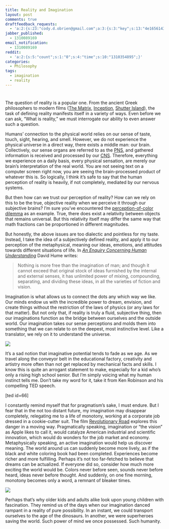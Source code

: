 ```yaml
---
title: Reality and Imagination
layout: post
comments: true
draftfeedback_requests:
  - 'a:2:{s:23:"cody.d.obrien@gmail.com";a:3:{s:3:"key";s:13:"4e16561431459";s:4:"time";s:10:"1310086676";s:7:"user_id";s:8:"24387590";}s:21:"tansforever@gmail.com";a:3:{s:3:"key";s:13:"4e165647a85cb";s:4:"time";s:10:"1310086727";s:7:"user_id";s:8:"24387590";}}'
jabber_published:
  - 1310089169
email_notification:
  - 1310089169
reddit:
  - 'a:2:{s:5:"count";s:1:"0";s:4:"time";s:10:"1310354895";}'
categories:
  - Philosophy
tags:
  - imagination
  - reality
---
```

# 

The question of reality is a popular one. From the ancient Greek philosophers to modern films ([The Matrix][1], [Inception][2], [Shutter Island][3]), the task of defining reality manifests itself in a variety of ways. Even before we can ask, “What is reality,” we must interrogate our ability to even answer such a question.

 [1]: http://en.wikipedia.org/wiki/The_Matrix
 [2]: http://en.wikipedia.org/wiki/Inception
 [3]: http://en.wikipedia.org/wiki/Shutter_Island_(film)

Humans’ connection to the physical world relies on our sense of taste, touch, sight, hearing, and smell. However, we do not experience the physical universe in a direct way, there exists a middle man: our brain. Collectively, our sense organs are referred to as the [PNS][4], and gathered information is received and processed by our [CNS][5]. Therefore, everything we experience on a daily basis, every physical sensation, are merely our brain’s interpretation of the real world. You are not seeing text on a computer screen right now, you are seeing the brain-processed product of whatever this is. So logically, I think it’s safe to say that the human perception of reality is heavily, if not completely, mediated by our nervous systems.

 [4]: http://en.wikipedia.org/wiki/Peripheral_nervous_system
 [5]: http://en.wikipedia.org/wiki/Central_nervous_system

But then how can we trust our perception of reality? How can we rely on this to be the true, objective reality when we perceive it through our subjective brains? I’m sure you’ve encountered the [perception-of-color dilemma][6] as an example. True, there does exist a relativity between objects that remains universal. But this relativity itself may differ the same way that math fractions can be proportioned in different magnitudes.

 [6]: http://en.wikipedia.org/wiki/List_of_unsolved_problems_in_philosophy#Qualia

But honestly, the above issues are too dialectic and pointless for my taste. Instead, I take the idea of a subjectively defined reality, and apply it to our perception of the metaphysical, meaning our ideas, emotions, and attitudes towards different situations of life. In *[An Enquiry Concerning Human Understanding][7]* David Hume writes:

 [7]: http://en.wikipedia.org/wiki/An_Enquiry_Concerning_Human_Understanding

> Nothing is more free than the imagination of man; and though it cannot exceed that original stock of ideas furnished by the internal and external senses, it has unlimited power of mixing, compounding, separating, and dividing these ideas, in all the varieties of fiction and vision.

Imagination is what allows us to connect the dots any which way we like. Our minds endow us with the incredible power to dream, envision, and create things without the restriction of the laws of physics (or any laws for that matter). But not only that, if reality is truly a fluid, subjective thing, then our imaginations function as the bridge between ourselves and the outside world. Our imagination takes our sense perceptions and molds them into something that we can relate to on the deepest, most instinctive level. Like a translator, we rely on it to understand the universe.

![][8]

 [8]: http://www.google.com/url?source=imgres&ct=img&q=http://www.neptune3d.net/images/treehill.jpg&sa=X&ei=lFUWTrWbG8LZgAfekN33Dw&ved=0CAQQ8wc4Hg&usg=AFQjCNFMBnhLAPrwaXLnh26cxo6vrC2H_g

It’s a sad notion that imaginative potential tends to fade as we age. As we travel along the conveyor belt in the educational factory, creativity and artistry more often than not get replaced by mechanical facts and skills. I know this is quite an arrogant statement to make, especially for a kid who’s only a rising high school senior. But I’m simply voicing what my human instinct tells me. Don’t take my word for it, take it from Ken Robinson and his compelling TED speech.

[ted id=66]

I constantly remind myself that for pragmatism’s sake, I must endure. But I fear that in the not too distant future, my imagination may disappear completely, relegating me to a life of monotony, working at a corporate job dressed in a cookie-cutter suit. The film [Revolutionary Road][9] explores this danger in a moving way. Pragmatically speaking, imagination or “the vision” as Apple likes to call it, would catalyze American industrial and scientific innovation, which would do wonders for the job market and economy. Metaphysically speaking, an active imagination would help us discover meaning. The world around us can suddenly become more lively, as if the black and white coloring book had been completed. Experiences become richer and more fulfilling. Perhaps it’s not too far-fetched to believe that dreams can be actualized. If everyone did so, consider how much more exciting the world would be. Colors never before seen, sounds never before heard, ideas never before thought. And suddenly, on one fine morning, monotony becomes only a word, a remnant of bleaker times.

 [9]: http://en.wikipedia.org/wiki/Revolutionary_Road_(film)

![][10]

 [10]: http://www.google.com/url?source=imgres&ct=img&q=http://4.bp.blogspot.com/-14x67Be9e6E/TZnXqQdgcNI/AAAAAAAAAH8/EwIdAlylWFI/s1600/imagination2.jpg&sa=X&ei=rFQWTpLSMo7QgAeclMn3Dw&ved=0CAQQ8wc&usg=AFQjCNET0RviR5Dmg5j0bRP9SMWWul9_Ww

Perhaps that’s why older kids and adults alike look upon young children with fascination. They remind us of the days when our imagination danced rampant in a reality of pure possibility. In an instant, we could transport ourselves to the age of the dinosaurs. In another, we were superheroes saving the world. Such power of mind we once possessed. Such humanity.
